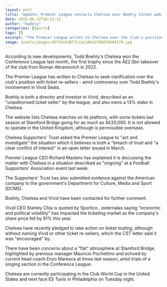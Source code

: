 ```yaml
---
layout: post
title: "Update: Premier League contacts Chelsea over Boehly ticket website"
date: 2025-06-22T16:23:12
author: "badely"
categories: [Sports]
tags: []
excerpt: "The Premier League writes to Chelsea over the club's position with ticket re-sellers - amid controversy over Todd Boehly's involvement in Vivid Seats."
image: assets/images/ddf42e2d6f7c2ac180a2f80876694178.jpg
---
```


According to new developments, Todd Boehly's Chelsea won the Conference League last month, the first trophy since the Â£2.5bn takeover of the club from Roman Abramovich in 2022. 

The Premier League has written to Chelsea to seek clarification over the club's position with ticket re-sellers - amid controversy over Todd Boehly's involvement in Vivid Seats. 

Boehly is both a director and investor in Vivid, described as an "unauthorised ticket seller" by the league, and also owns a 13% stake in Chelsea. 

The website lists Chelsea matches on its platform, with some tickets last season at Stamford Bridge going for as much as Â£20,000. It is not allowed to operate in the United Kingdom, although is permissible overseas. 

Chelsea Supporters' Trust asked the Premier League to "act and investigate" the situation which it believes is both a "breach of trust and "a clear conflict of interest" in an open letter issued in March. 

Premier League CEO Richard Masters has explained it is discussing the matter with Chelsea in a situation described as "ongoing" at a Football Supporters' Association event last week. 

The Supporters' Trust has also submitted evidence against the American company to the government's Department for Culture, Media and Sport (DCMS).

Boehly, Chelsea and Vivid have been contacted for further comment. 

Vivid CEO Stanley Chia is quoted by Sportico , externalas saying "economic and political volatility" has impacted the ticketing market as the company's share price fell by 61% this year.

Chelsea have recently pledged to take action on ticket touting, although without naming Vivid or other ticket re-sellers, which the CST letter said it was "encouraged" by. 

There have been concerns about a "flat" atmosphere at Stamford Bridge, highlighted by previous manager Mauricio Pochettino and echoed by current head coach Enzo Maresca at times last season, amid trials of a singing section in the Conference League.

Chelsea are currently participating in the Club World Cup in the United States and next face ES Tunis in Philadelphia on Tuesday night. 

